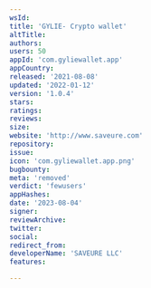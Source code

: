 ```yaml
---
wsId: 
title: 'GYLIE- Crypto wallet'
altTitle: 
authors: 
users: 50
appId: 'com.gyliewallet.app'
appCountry: 
released: '2021-08-08'
updated: '2022-01-12'
version: '1.0.4'
stars: 
ratings: 
reviews: 
size: 
website: 'http://www.saveure.com'
repository: 
issue: 
icon: 'com.gyliewallet.app.png'
bugbounty: 
meta: 'removed'
verdict: 'fewusers'
appHashes: 
date: '2023-08-04'
signer: 
reviewArchive: 
twitter: 
social: 
redirect_from: 
developerName: 'SAVEURE LLC'
features: 

---
```


